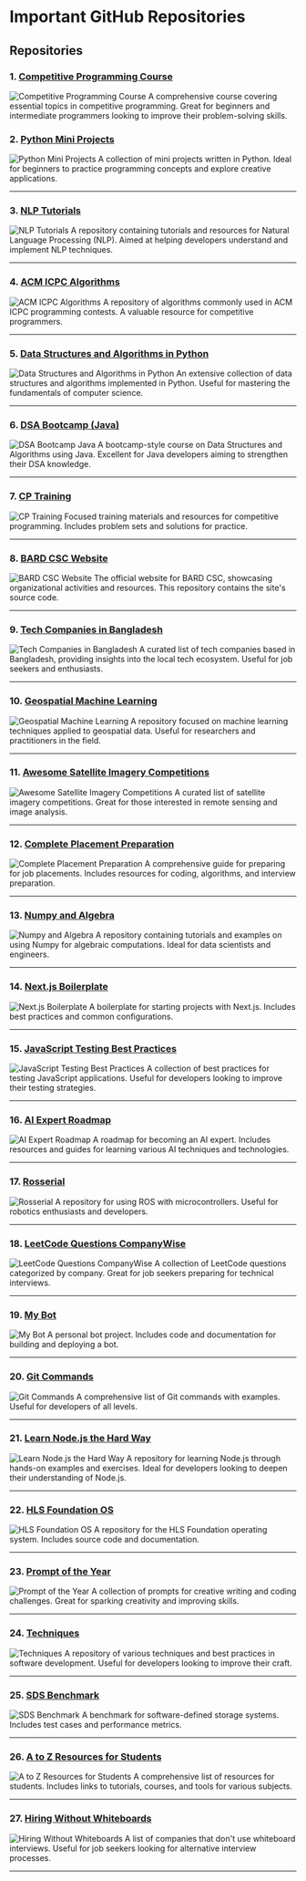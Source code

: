 
# Important GitHub Repositories


## Repositories

### 1. [Competitive Programming Course](https://github.com/striver79/competitive-programming-course)
![Competitive Programming Course](https://storage.googleapis.com/a1aa/image/874S7ZnlyexWUSVffQW72aRySogoTPOqJ4AjcVcN7eifC1gfE.jpg)
A comprehensive course covering essential topics in competitive programming. Great for beginners and intermediate programmers looking to improve their problem-solving skills.



### 2. [Python Mini Projects](https://github.com/kying18/python-mini-projects)
![Python Mini Projects](https://storage.googleapis.com/a1aa/image/4MbCwFaBfmw7LimSrtD6ILFvRHyaRBuCTOH4mntYXchNUDeTA.jpg)
A collection of mini projects written in Python. Ideal for beginners to practice programming concepts and explore creative applications.

---

### 3. [NLP Tutorials](https://github.com/graykode/nlp-tutorial)
![NLP Tutorials](https://storage.googleapis.com/a1aa/image/KzeDNWYVCuwUdqfvwx8KvpeA3xxsX9P8ZJLO4XjzuepGhawPB.jpg)
A repository containing tutorials and resources for Natural Language Processing (NLP). Aimed at helping developers understand and implement NLP techniques.

---

### 4. [ACM ICPC Algorithms](https://github.com/derekhh/ACM-ICPC-algorithms)
![ACM ICPC Algorithms](https://storage.googleapis.com/a1aa/image/5nABMgPjubLFERlXkISEnuyFdjeAdaf5KVg3OyUX1XnZoG8TA.jpg)
A repository of algorithms commonly used in ACM ICPC programming contests. A valuable resource for competitive programmers.

---

### 5. [Data Structures and Algorithms in Python](https://github.com/egonSchiele/grokking_algorithms)
![Data Structures and Algorithms in Python](https://storage.googleapis.com/a1aa/image/AuHsLYiWR9Y9Ihl18lu36vjJs0HpKFKgIVPCmaxsuY4EqBfJA.jpg)
An extensive collection of data structures and algorithms implemented in Python. Useful for mastering the fundamentals of computer science.

---

### 6. [DSA Bootcamp (Java)](https://github.com/kunal-kushwaha/DSA-Bootcamp-Java)
![DSA Bootcamp Java](https://storage.googleapis.com/a1aa/image/sLoFLImAufzpFiIGfrciHJsxZ1iTtzaM0GRS5k4N0y7aoG8TA.jpg)
A bootcamp-style course on Data Structures and Algorithms using Java. Excellent for Java developers aiming to strengthen their DSA knowledge.

---

### 7. [CP Training](https://github.com/kamyu104/LeetCode-Solutions)
![CP Training](https://storage.googleapis.com/a1aa/image/YifPXI8hn8xDHC9YEZRmtuUPslZrhoKfJJtEFJAqaIZVoG8TA.jpg)
Focused training materials and resources for competitive programming. Includes problem sets and solutions for practice.

---

### 8. [BARD CSC Website](https://github.com/pages-themes/cayman)
![BARD CSC Website](https://storage.googleapis.com/a1aa/image/oGXDa0gpfYVaekAEX9qreHfOvOLzssODftR2HpeGOCxjFqBfJA.jpg)
The official website for BARD CSC, showcasing organizational activities and resources. This repository contains the site's source code.

---

### 9. [Tech Companies in Bangladesh](https://github.com/Ashik-Mahmud/tech-companies-in-bangladesh)
![Tech Companies in Bangladesh](https://storage.googleapis.com/a1aa/image/3Oe5AVw0AFWMEKRptRH0ef0wJohoNGFvfbO96QoTeiUTC1gfE.jpg)
A curated list of tech companies based in Bangladesh, providing insights into the local tech ecosystem. Useful for job seekers and enthusiasts.

---


### 10. [Geospatial Machine Learning](https://github.com/showrin20/geospatial-machine-learning)
![Geospatial Machine Learning](https://via.placeholder.com/300x200.png?text=Geospatial+Machine+Learning)
A repository focused on machine learning techniques applied to geospatial data. Useful for researchers and practitioners in the field.

---

### 11. [Awesome Satellite Imagery Competitions](https://github.com/showrin20/awesome-satellite-imagery-competitions)
![Awesome Satellite Imagery Competitions](https://via.placeholder.com/300x200.png?text=Awesome+Satellite+Imagery+Competitions)
A curated list of satellite imagery competitions. Great for those interested in remote sensing and image analysis.

---

### 12. [Complete Placement Preparation](https://github.com/showrin20/Complete-Placement-Preparation)
![Complete Placement Preparation](https://via.placeholder.com/300x200.png?text=Complete+Placement+Preparation)
A comprehensive guide for preparing for job placements. Includes resources for coding, algorithms, and interview preparation.

---

### 13. [Numpy and Algebra](https://github.com/showrin20/numpy_and_algebra)
![Numpy and Algebra](https://via.placeholder.com/300x200.png?text=Numpy+and+Algebra)
A repository containing tutorials and examples on using Numpy for algebraic computations. Ideal for data scientists and engineers.

---

### 14. [Next.js Boilerplate](https://github.com/showrin20/Next-js-Boilerplate)
![Next.js Boilerplate](https://via.placeholder.com/300x200.png?text=Next.js+Boilerplate)
A boilerplate for starting projects with Next.js. Includes best practices and common configurations.

---

### 15. [JavaScript Testing Best Practices](https://github.com/showrin20/javascript-testing-best-practices)
![JavaScript Testing Best Practices](https://via.placeholder.com/300x200.png?text=JavaScript+Testing+Best+Practices)
A collection of best practices for testing JavaScript applications. Useful for developers looking to improve their testing strategies.

---

### 16. [AI Expert Roadmap](https://github.com/showrin20/AI-Expert-Roadmap)
![AI Expert Roadmap](https://via.placeholder.com/300x200.png?text=AI+Expert+Roadmap)
A roadmap for becoming an AI expert. Includes resources and guides for learning various AI techniques and technologies.

---

### 17. [Rosserial](https://github.com/showrin20/rosserial)
![Rosserial](https://via.placeholder.com/300x200.png?text=Rosserial)
A repository for using ROS with microcontrollers. Useful for robotics enthusiasts and developers.

---

### 18. [LeetCode Questions CompanyWise](https://github.com/showrin20/LeetCode-Questions-CompanyWise)
![LeetCode Questions CompanyWise](https://via.placeholder.com/300x200.png?text=LeetCode+Questions+CompanyWise)
A collection of LeetCode questions categorized by company. Great for job seekers preparing for technical interviews.

---

### 19. [My Bot](https://github.com/showrin20/my_bot)
![My Bot](https://via.placeholder.com/300x200.png?text=My+Bot)
A personal bot project. Includes code and documentation for building and deploying a bot.

---

### 20. [Git Commands](https://github.com/showrin20/Git-Commands)
![Git Commands](https://via.placeholder.com/300x200.png?text=Git+Commands)
A comprehensive list of Git commands with examples. Useful for developers of all levels.

---

### 21. [Learn Node.js the Hard Way](https://github.com/showrin20/learn-nodejs-hard-way)
![Learn Node.js the Hard Way](https://via.placeholder.com/300x200.png?text=Learn+Node.js+the+Hard+Way)
A repository for learning Node.js through hands-on examples and exercises. Ideal for developers looking to deepen their understanding of Node.js.

---

### 22. [HLS Foundation OS](https://github.com/showrin20/hls-foundation-os)
![HLS Foundation OS](https://via.placeholder.com/300x200.png?text=HLS+Foundation+OS)
A repository for the HLS Foundation operating system. Includes source code and documentation.

---

### 23. [Prompt of the Year](https://github.com/showrin20/promptoftheyear)
![Prompt of the Year](https://via.placeholder.com/300x200.png?text=Prompt+of+the+Year)
A collection of prompts for creative writing and coding challenges. Great for sparking creativity and improving skills.

---

### 24. [Techniques](https://github.com/showrin20/techniques)
![Techniques](https://via.placeholder.com/300x200.png?text=Techniques)
A repository of various techniques and best practices in software development. Useful for developers looking to improve their craft.

---

### 25. [SDS Benchmark](https://github.com/showrin20/SDS_Benchmark)
![SDS Benchmark](https://via.placeholder.com/300x200.png?text=SDS+Benchmark)
A benchmark for software-defined storage systems. Includes test cases and performance metrics.

---

### 26. [A to Z Resources for Students](https://github.com/showrin20/A-to-Z-Resources-for-Students)
![A to Z Resources for Students](https://via.placeholder.com/300x200.png?text=A+to+Z+Resources+for+Students)
A comprehensive list of resources for students. Includes links to tutorials, courses, and tools for various subjects.

---

### 27. [Hiring Without Whiteboards](https://github.com/poteto/hiring-without-whiteboards)
![Hiring Without Whiteboards](https://via.placeholder.com/300x200.png?text=Hiring+Without+Whiteboards)
A list of companies that don't use whiteboard interviews. Useful for job seekers looking for alternative interview processes.

---



